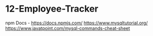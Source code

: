 # 12-Employee-Tracker

npm Docs - https://docs.npmjs.com/
https://www.mysqltutorial.org/
https://www.javatpoint.com/mysql-commands-cheat-sheet